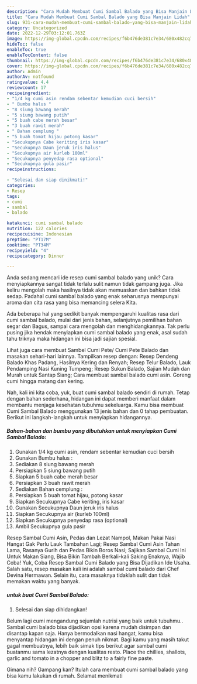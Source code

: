```yaml
---
description: "Cara Mudah Membuat Cumi Sambal Balado yang Bisa Manjain Lidah"
title: "Cara Mudah Membuat Cumi Sambal Balado yang Bisa Manjain Lidah"
slug: 931-cara-mudah-membuat-cumi-sambal-balado-yang-bisa-manjain-lidah
category: Uncategorized
date: 2022-12-29T03:12:01.763Z
image: https://img-global.cpcdn.com/recipes/f6b476de381c7e34/680x482cq70/cumi-sambal-balado-foto-resep-utama.jpg
hideToc: false
enableToc: true
enableTocContent: false
thumbnail: https://img-global.cpcdn.com/recipes/f6b476de381c7e34/680x482cq70/cumi-sambal-balado-foto-resep-utama.jpg
cover: https://img-global.cpcdn.com/recipes/f6b476de381c7e34/680x482cq70/cumi-sambal-balado-foto-resep-utama.jpg
author: Admin
authorAv: notfound
ratingvalue: 4.4
reviewcount: 17
recipeingredient:
- "1/4 kg cumi asin rendam sebentar kemudian cuci bersih"
- " Bumbu halus "
- "8 siung bawang merah"
- "5 siung bawang putih"
- "5 buah cabe merah besar"
- "3 buah rawit merah"
- " Bahan cemplung "
- "5 buah tomat hijau potong kasar"
- "Secukupnya Cabe keriting iris kasar"
- "Secukupnya Daun jeruk iris halus"
- "Secukupnya air kurleb 100ml"
- "Secukupnya penyedap rasa optional"
- "Secukupnya gula pasir"
recipeinstructions:

- "Selesai dan siap dinikmati!"
categories:
- Resep
tags:
- cumi
- sambal
- balado

katakunci: cumi sambal balado 
nutrition: 122 calories
recipecuisine: Indonesian
preptime: "PT17M"
cooktime: "PT34M"
recipeyield: "4"
recipecategory: Dinner

---
```





Anda sedang mencari ide resep cumi sambal balado yang unik? Cara menyiapkannya sangat tidak terlalu sulit namun tidak gampang juga. Jika keliru mengolah maka hasilnya tidak akan memuaskan dan bahkan tidak sedap. Padahal cumi sambal balado yang enak seharusnya mempunyai aroma dan cita rasa yang bisa memancing selera Kita.





Ada beberapa hal yang sedikit banyak mempengaruhi kualitas rasa dari cumi sambal balado, mulai dari jenis bahan, selanjutnya pemilihan bahan segar dan Bagus, sampai cara mengolah dan menghidangkannya. Tak perlu pusing jika hendak menyiapkan cumi sambal balado yang enak,      asal sudah tahu triknya maka hidangan ini bisa jadi sajian spesial.














Lihat juga cara membuat Sambel Cumi Pete/ Cumi Pete Balado dan masakan sehari-hari lainnya. Tampilkan resep dengan: Resep Dendeng Balado Khas Padang, Hasilnya Kering dan Renyah; Resep Telur Balado, Lauk Pendamping Nasi Kuning Tumpeng; Resep Sukun Balado, Sajian Mudah dan Murah untuk Santap Siang; Cara membuat sambal balado cumi asin. Goreng cumi hingga matang dan kering.






Nah, kali ini kita coba, yuk, buat cumi sambal balado sendiri di rumah. Tetap dengan bahan sederhana, hidangan ini dapat memberi manfaat dalam membantu menjaga kesehatan tubuhmu sekeluarga. Kamu bisa membuat Cumi Sambal Balado menggunakan 13 jenis bahan dan 0 tahap pembuatan. Berikut ini langkah-langkah untuk menyiapkan hidangannya.

<!--inarticleads1-->

##### Bahan-bahan dan bumbu yang dibutuhkan untuk menyiapkan Cumi Sambal Balado:

1. Gunakan 1/4 kg cumi asin, rendam sebentar kemudian cuci bersih
1. Gunakan  Bumbu halus :
1. Sediakan 8 siung bawang merah
1. Persiapkan 5 siung bawang putih
1. Siapkan 5 buah cabe merah besar
1. Persiapkan 3 buah rawit merah
1. Sediakan  Bahan cemplung :
1. Persiapkan 5 buah tomat hijau, potong kasar
1. Siapkan Secukupnya Cabe keriting, iris kasar
1. Gunakan Secukupnya Daun jeruk iris halus
1. Siapkan Secukupnya air (kurleb 100ml)
1. Siapkan Secukupnya penyedap rasa (optional)
1. Ambil Secukupnya gula pasir


Resep Sambal Cumi Asin, Pedas dan Lezat Nampol, Makan Pakai Nasi Hangat Gak Perlu Lauk Tambahan Lagi; Resep Sambal Cumi Asin Tahan Lama, Rasanya Gurih dan Pedas Bikin Boros Nasi; Sajikan Sambal Cumi Ini Untuk Makan Siang, Bisa Bikin Tambah Berkali-kali Saking Enaknya, Wajib Coba! Yuk, Coba Resep Sambal Cumi Balado yang Bisa Dijadikan Ide Usaha. Salah satu, resep masakan kali ini adalah sambal cumi balado dari Chef Devina Hermawan. Selain itu, cara masaknya tidaklah sulit dan tidak memakan waktu yang banyak. 

<!--inarticleads2-->

#####  untuk buat Cumi Sambal Balado:


1. Selesai dan siap dihidangkan!

Belum lagi cumi mengandung sejumlah nutrisi yang baik untuk tubuhmu.. Sambal cumi balado bisa dijadikan opsi karena mudah disimpan dan disantap kapan saja. Hanya bermodalkan nasi hangat, kamu bisa menyantap hidangan ini dengan penuh nikmat. Bagi kamu yang masih takut gagal membuatnya, lebih baik simak tips berikut agar sambal cumi buatanmu sama lezatnya dengan kualitas resto. Place the chillies, shallots, garlic and tomato in a chopper and blitz to a fairly fine paste. 

Gimana nih? Gampang kan? Itulah cara membuat cumi sambal balado yang bisa kamu lakukan di rumah. Selamat menikmati
